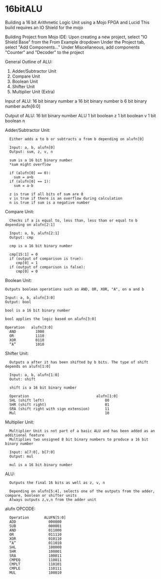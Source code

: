 # 16bitALU
Building a 16 bit Arithmetic Logic Unit using a Mojo FPGA and Lucid
This build requires an IO Shield for the mojo

Building Project from Mojo IDE:
  Upon creating a new project, select "IO Shield Base" from the From Example dropdown
  Under the Project tab, select "Add Components..."
  Under Miscellaneous, add components "Counter" and "Decoder" to the project
  


General Outline of ALU:
  1. Adder/Subtractor Unit
  2. Compare Unit
  3. Boolean Unit
  4. Shifter Unit
  5. Multiplier Unit (Extra)
  
  
  Input of ALU:  16 bit binary number a
                 16 bit binary number b
                 6 bit binary number aufn[6:0]
                 
  Output of ALU: 16 bit binary number ALU
                 1 bit boolean z
                 1 bit boolean v
                 1 bit boolean n
               
               
               
  Adder/Subtractor Unit:
  
      Either adds a to b or subtracts a from b depending on alufn[0]
  
      Input: a, b, alufn[0]
      Output: sum, z, v, n
      
      sum is a 16 bit binary number
      *sum might overflow
      
      if (alufn[0] == 0):
        sum = a+b
      if (alufn[0] == 1):
        sum = a-b
        
      z is true if all bits of sum are 0
      v is true if there is an overflow during calculation
      n is true if sum is a negative number
  
  Compare Unit:
  
      Checks if a is equal to, less than, less than or equal to b depending on alufn[2:1]
  
      Input: a, b, alufn[2:1]
      Output: cmp
      
      cmp is a 16 bit binary number
      
      cmp[15:1] = 0
      if (output of comparison is true):
         cmp[0] = 1
      if (output of comparison is false):
         cmp[0] = 0
         
  Boolean Unit:
  
    Outputs boolean operations such as AND, OR, XOR, "A", on a and b
  
    Input: a, b, alufn[3:0]
    Output: bool
    
    bool is a 16 bit binary number
    
    bool applies the logic based on alufn[3:0]
    
    Operation   alufn[3:0]
      AND         1000
      OR          1110
      XOR         0110
      “A”         1010
      
   Shifter Unit:
   
      Outputs a after it has been shifted by b bits. The type of shift depends on alufn[1:0]
   
      Input: a, b, alufn[1:0]
      Outut: shift
      
      shift is a 16 bit binary number
      
      Operation                               alufn[1:0]
      SHL (shift left)                            00
      SHR (shift right)                           01
      SRA (shift right with sign extension)       11
      Mul                                         10

   
   Multiplier Unit:
      
      Multiplier Unit is not part of a basic ALU and has been added as an additional feature
      Multiplies two unsigned 8 bit binary numbers to produce a 16 bit binary number
      
      Input: a[7:0], b[7:0]
      Output: mul
      
      mul is a 16 bit binary number


   ALU:
      
      Outputs the final 16 bits as well as z, v, n
      
      Depending on alufn[5:4], selects one of the outputs from the adder, compare, boolean or shifter units
      Always outputs z,v,n from the adder unit
      
      
      
   alufn OPCODE:
      
      Operation       ALUFN[5:0]     
      ADD               000000
      SUB               000001 
      AND               011000 
      OR                011110 
      XOR               010110
      “A”               011010
      SHL               100000 
      SHR               100001 
      SRA               100011
      CMPEQ             110011
      CMPLT             110101 
      CMPLE             110111
      MUL               100010
